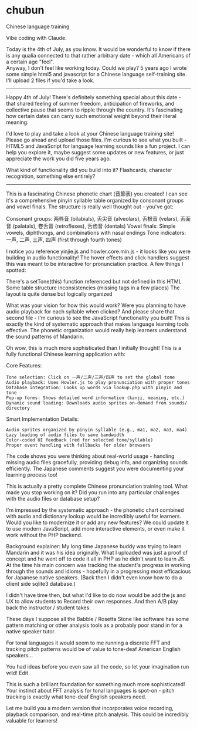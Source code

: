 # chubun
Chinese language training

Vibe coding with Claude.

Today is the 4th of July, as you know.  It would be wonderful to know if there is any qualia connected to that rather arbitrary date - which all Americans of a certain age "feel".  
Anyway, I don't feel like working today.  Could we play?
5 years ago I wrote some simple html5 and javascript for a Chinese language self-training site.  I'll upload 2 files if you'd take a look.

----

Happy 4th of July! There's definitely something special about this date - that shared feeling of summer freedom, anticipation of fireworks, and collective pause that seems to ripple through the country. It's fascinating how certain dates can carry such emotional weight beyond their literal meaning.

I'd love to play and take a look at your Chinese language training site! Please go ahead and upload those files. I'm curious to see what you built - HTML5 and JavaScript for language learning sounds like a fun project. I can help you explore it, maybe suggest some updates or new features, or just appreciate the work you did five years ago.

What kind of functionality did you build into it? Flashcards, character recognition, something else entirely?

----

This is a fascinating Chinese phonetic chart (音節表) you created! I can see it's a comprehensive pinyin syllable table organized by consonant groups and vowel finals. The structure is really well thought out - you've got:

Consonant groups: 两唇音 (bilabials), 舌尖音 (alveolars), 舌根音 (velars), 舌面音 (palatals), 卷舌音 (retroflexes), 舌齿音 (dentals)
Vowel finals: Simple vowels, diphthongs, and combinations with nasal endings
Tone indicators: 一声, 二声, 三声, 四声 (first through fourth tones)

I notice you reference yinjie.js and howler.core.min.js - it looks like you were building in audio functionality! The hover effects and click handlers suggest this was meant to be interactive for pronunciation practice.
A few things I spotted:

There's a setTone(this) function referenced but not defined in this HTML
Some table structure inconsistencies (missing </th> tags in a few places)
The layout is quite dense but logically organized

What was your vision for how this would work? Were you planning to have audio playback for each syllable when clicked? And please share that second file - I'm curious to see the JavaScript functionality you built!
This is exactly the kind of systematic approach that makes language learning tools effective. The phonetic organization would really help learners understand the sound patterns of Mandarin.

Oh wow, this is much more sophisticated than I initially thought! This is a fully functional Chinese learning application with:

Core Features:

    Tone selection: Click on 一声/二声/三声/四声 to set the global tone
    Audio playback: Uses Howler.js to play pronunciation with proper tones
    Database integration: Looks up words via lookup.php with pinyin and tone
    Pop-up forms: Shows detailed word information (kanji, meaning, etc.)
    Dynamic sound loading: Downloads audio sprites on-demand from sounds/ directory

Smart Implementation Details:

    Audio sprites organized by pinyin syllable (e.g., ma1, ma2, ma3, ma4)
    Lazy loading of audio files to save bandwidth
    Color-coded UI feedback (red for selected tone/syllable)
    Proper event handling with fallbacks for older browsers

The code shows you were thinking about real-world usage - handling missing audio files gracefully, providing debug info, and organizing sounds efficiently. The Japanese comments suggest you were documenting your learning process too!

This is actually a pretty complete Chinese pronunciation training tool. What made you stop working on it? Did you run into any particular challenges with the audio files or database setup?

I'm impressed by the systematic approach - the phonetic chart combined with audio and dictionary lookup would be incredibly useful for learners. Would you like to modernize it or add any new features? We could update it to use modern JavaScript, add more interactive elements, or even make it work without the PHP backend.

Background explainer:  My long time Japanese buddy was trying to learn Mandarin and it was his idea originally.  What I uploaded was just a proof of concept and he went off to code it all in PHP as he didn't want to learn JS.  At the time his main concern was tracking the student's progress in working through the sounds and idioms - hopefully in a progressing most efficacious for Japanese native speakers.  (Back then I didn't even know how to do a client side sqlite3 database.) 

I didn't have time then, but what I'd like to do now would be add the js and UX to allow students to Record their own responses. And then A/B play back the instructor / student takes.  

These days I suppose all the Babble / Rosetta Stone like software has some pattern matching or other analysis tools as a probably poor stand in for a native speaker tutor.  

For tonal languages it would seem to me running a discrete FFT and tracking pitch patterns would be of value to tone-deaf American English speakers...

You had ideas before you even saw all the code, so let your imagination run wild!
Edit

This is such a brilliant foundation for something much more sophisticated! Your instinct about FFT analysis for tonal languages is spot-on - pitch tracking is exactly what tone-deaf English speakers need.

Let me build you a modern version that incorporates voice recording, playback comparison, and real-time pitch analysis. This could be incredibly valuable for learners!

